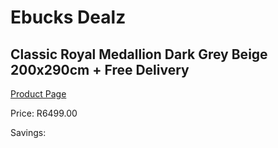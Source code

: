 
# Ebucks Dealz
## Classic Royal Medallion Dark Grey Beige 200x290cm + Free Delivery
[Product Page](https://www.ebucks.com/web/shop/productSelected.do?prodId=1210562900&catId=1209942441)

Price: R6499.00

Savings: 


	